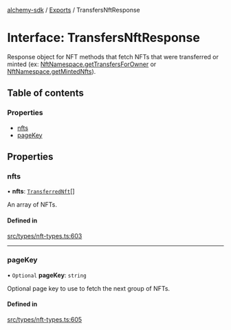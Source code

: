 [alchemy-sdk](../README.md) / [Exports](../modules.md) / TransfersNftResponse

# Interface: TransfersNftResponse

Response object for NFT methods that fetch NFTs that were transferred or
minted (ex: [NftNamespace.getTransfersForOwner](../classes/NftNamespace.md#gettransfersforowner) or
[NftNamespace.getMintedNfts](../classes/NftNamespace.md#getmintednfts)).

## Table of contents

### Properties

- [nfts](TransfersNftResponse.md#nfts)
- [pageKey](TransfersNftResponse.md#pagekey)

## Properties

### nfts

• **nfts**: [`TransferredNft`](TransferredNft.md)[]

An array of NFTs.

#### Defined in

[src/types/nft-types.ts:603](https://github.com/alchemyplatform/alchemy-sdk-js/blob/5cfa150/src/types/nft-types.ts#L603)

___

### pageKey

• `Optional` **pageKey**: `string`

Optional page key to use to fetch the next group of NFTs.

#### Defined in

[src/types/nft-types.ts:605](https://github.com/alchemyplatform/alchemy-sdk-js/blob/5cfa150/src/types/nft-types.ts#L605)
